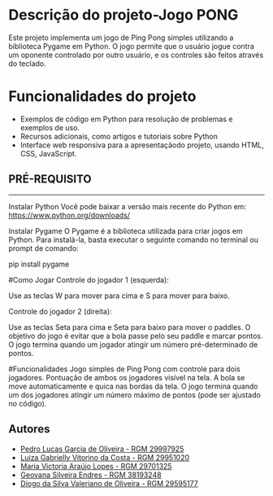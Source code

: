 # Descrição do projeto-Jogo PONG

Este projeto implementa um jogo de Ping Pong simples utilizando a biblioteca Pygame em Python. O jogo permite que o usuário jogue contra um oponente controlado por outro usuário, e os controles são feitos através do teclado.

# Funcionalidades do projeto

- Exemplos de código em Python para resolução de problemas e exemplos de uso.
- Recursos adicionais, como artigos e tutoriais sobre Python
- Interface web responsiva para a apresentaçãodo projeto, usando HTML, CSS, JavaScript.

## PRÉ-REQUISITO
---
Instalar Python
Você pode baixar a versão mais recente do Python em:
https://www.python.org/downloads/

Instalar Pygame
O Pygame é a biblioteca utilizada para criar jogos em Python. Para instalá-la, basta executar o seguinte comando no terminal ou prompt de comando:

pip install pygame

#Como Jogar
Controle do jogador 1 (esquerda):

Use as teclas W para mover para cima e S para mover para baixo.

Controle do jogador 2 (direita):

Use as teclas Seta para cima e Seta para baixo para mover o paddles.
O objetivo do jogo é evitar que a bola passe pelo seu paddle e marcar pontos. O jogo termina quando um jogador atingir um número pré-determinado de pontos.

#Funcionalidades
Jogo simples de Ping Pong com controle para dois jogadores.
Pontuação de ambos os jogadores visível na tela.
A bola se move automaticamente e quica nas bordas da tela.
O jogo termina quando um dos jogadores atingir um número máximo de pontos (pode ser ajustado no código).

## Autores

- [Pedro Lucas Garcia de Oliveira - RGM 29997925](https://github.com/pedrolucas0111)
- [Luiza Gabrielly Vitorino da Costa - RGM 29951020](https://github.com/LuizaGVitorino)
- [Maria Victoria Araújo Lopes - RGM 29701325](https://github.com/araujovictoria23)
- [Geovana Silveira Endres - RGM 38193248](https://github.com/GeovanaSilvE)
- [Diogo da Silva Valeriano de Oliveira - RGM 29595177](https://github.com/diholiveira00)
